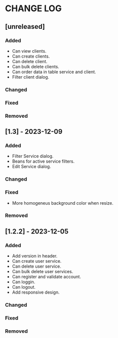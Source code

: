 # CHANGE LOG

## [unreleased]

### Added
- Can view clients.
- Can create clients.
- Can delete client.
- Can bulk delete clients.
- Can order data in table service and client.
- Filter client dialog.

### Changed

### Fixed

### Removed

## [1.3] - 2023-12-09

### Added
- Filter Service dialog.
- Beans for active service filters.
- Edit Service dialog.

### Changed

### Fixed
- More homogeneus background color when resize.

### Removed

## [1.2.2] - 2023-12-05

### Added
- Add version in header.
- Can create user service.
- Can delete user service.
- Can bulk delete user services.
- Can register and validate account.
- Can loggin.
- Can logout.
- Add responsive design.

### Changed

### Fixed

### Removed